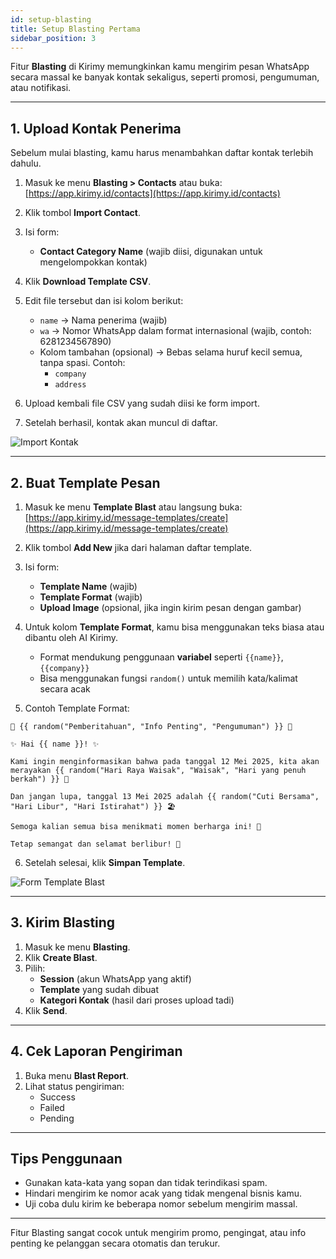 ```yaml
---
id: setup-blasting
title: Setup Blasting Pertama
sidebar_position: 3
---
```


Fitur **Blasting** di Kirimy memungkinkan kamu mengirim pesan WhatsApp secara massal ke banyak kontak sekaligus, seperti promosi, pengumuman, atau notifikasi.

---

## 1. Upload Kontak Penerima

Sebelum mulai blasting, kamu harus menambahkan daftar kontak terlebih dahulu.

1. Masuk ke menu **Blasting > Contacts** atau buka: [https://app.kirimy.id/contacts](https://app.kirimy.id/contacts)
2. Klik tombol **Import Contact**.
3. Isi form:
   - **Contact Category Name** (wajib diisi, digunakan untuk mengelompokkan kontak)
4. Klik **Download Template CSV**.
5. Edit file tersebut dan isi kolom berikut:

   - `name` → Nama penerima (wajib)
   - `wa` → Nomor WhatsApp dalam format internasional (wajib, contoh: 6281234567890)
   - Kolom tambahan (opsional) → Bebas selama huruf kecil semua, tanpa spasi. Contoh:
     - `company`
     - `address`

6. Upload kembali file CSV yang sudah diisi ke form import.
7. Setelah berhasil, kontak akan muncul di daftar.

![Import Kontak](/img/import-contact.png)

---

## 2. Buat Template Pesan

1. Masuk ke menu **Template Blast** atau langsung buka: [https://app.kirimy.id/message-templates/create](https://app.kirimy.id/message-templates/create)
2. Klik tombol **Add New** jika dari halaman daftar template.
3. Isi form:

   - **Template Name** (wajib)
   - **Template Format** (wajib)
   - **Upload Image** (opsional, jika ingin kirim pesan dengan gambar)

4. Untuk kolom **Template Format**, kamu bisa menggunakan teks biasa atau dibantu oleh AI Kirimy.

   - Format mendukung penggunaan **variabel** seperti `{{name}}`, `{{company}}`
   - Bisa menggunakan fungsi `random()` untuk memilih kata/kalimat secara acak

5. Contoh Template Format:

```
🚨 {{ random("Pemberitahuan", "Info Penting", "Pengumuman") }} 🚨

✨ Hai {{ name }}! ✨

Kami ingin menginformasikan bahwa pada tanggal 12 Mei 2025, kita akan merayakan {{ random("Hari Raya Waisak", "Waisak", "Hari yang penuh berkah") }} 🌼

Dan jangan lupa, tanggal 13 Mei 2025 adalah {{ random("Cuti Bersama", "Hari Libur", "Hari Istirahat") }} 🏖️

Semoga kalian semua bisa menikmati momen berharga ini! 🎉

Tetap semangat dan selamat berlibur! 🌈
```

6. Setelah selesai, klik **Simpan Template**.

![Form Template Blast](/img/template-blast.png)

---

## 3. Kirim Blasting

1. Masuk ke menu **Blasting**.
2. Klik **Create Blast**.
3. Pilih:
   - **Session** (akun WhatsApp yang aktif)
   - **Template** yang sudah dibuat
   - **Kategori Kontak** (hasil dari proses upload tadi)
4. Klik **Send**.

<!-- ![Form Blasting](/img/create-blast.png) -->

---

## 4. Cek Laporan Pengiriman

1. Buka menu **Blast Report**.
2. Lihat status pengiriman:
   - Success
   - Failed
   - Pending

<!-- ![Laporan Blast](/img/blast-report.png) -->

---

## Tips Penggunaan

- Gunakan kata-kata yang sopan dan tidak terindikasi spam.
- Hindari mengirim ke nomor acak yang tidak mengenal bisnis kamu.
- Uji coba dulu kirim ke beberapa nomor sebelum mengirim massal.

---

Fitur Blasting sangat cocok untuk mengirim promo, pengingat, atau info penting ke pelanggan secara otomatis dan terukur.
